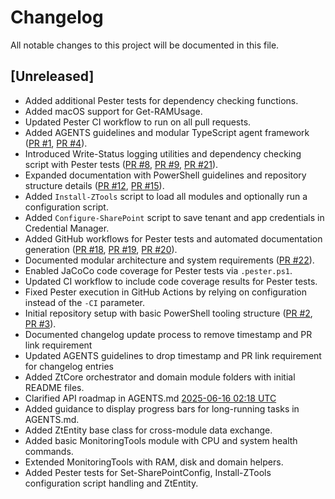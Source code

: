 # Changelog

All notable changes to this project will be documented in this file.

## [Unreleased]
- Added additional Pester tests for dependency checking functions.
- Added macOS support for Get-RAMUsage.
- Updated Pester CI workflow to run on all pull requests.
- Added AGENTS guidelines and modular TypeScript agent framework ([PR #1](https://github.com/yourlastnamesoundslikeatypeofpasta/ZTools/pull/1), [PR #4](https://github.com/yourlastnamesoundslikeatypeofpasta/ZTools/pull/4)).
- Introduced Write-Status logging utilities and dependency checking script with Pester tests ([PR #8](https://github.com/yourlastnamesoundslikeatypeofpasta/ZTools/pull/8), [PR #9](https://github.com/yourlastnamesoundslikeatypeofpasta/ZTools/pull/9), [PR #21](https://github.com/yourlastnamesoundslikeatypeofpasta/ZTools/pull/21)).
- Expanded documentation with PowerShell guidelines and repository structure details ([PR #12](https://github.com/yourlastnamesoundslikeatypeofpasta/ZTools/pull/12), [PR #15](https://github.com/yourlastnamesoundslikeatypeofpasta/ZTools/pull/15)).
- Added `Install-ZTools` script to load all modules and optionally run a configuration script.
- Added `Configure-SharePoint` script to save tenant and app credentials in Credential Manager.
- Added GitHub workflows for Pester tests and automated documentation generation ([PR #18](https://github.com/yourlastnamesoundslikeatypeofpasta/ZTools/pull/18), [PR #19](https://github.com/yourlastnamesoundslikeatypeofpasta/ZTools/pull/19), [PR #20](https://github.com/yourlastnamesoundslikeatypeofpasta/ZTools/pull/20)).
- Documented modular architecture and system requirements ([PR #22](https://github.com/yourlastnamesoundslikeatypeofpasta/ZTools/pull/22)).
- Enabled JaCoCo code coverage for Pester tests via `.pester.ps1`.
- Updated CI workflow to include code coverage results for Pester tests.
- Fixed Pester execution in GitHub Actions by relying on configuration instead of the `-CI` parameter.
- Initial repository setup with basic PowerShell tooling structure ([PR #2](https://github.com/yourlastnamesoundslikeatypeofpasta/ZTools/pull/2), [PR #3](https://github.com/yourlastnamesoundslikeatypeofpasta/ZTools/pull/3)).
- Documented changelog update process to remove timestamp and PR link requirement
- Updated AGENTS guidelines to drop timestamp and PR link requirement for changelog entries
- Added ZtCore orchestrator and domain module folders with initial README files.
- Clarified API roadmap in AGENTS.md [2025-06-16 02:18 UTC](https://github.com/yourlastnamesoundslikeatypeofpasta/ZTools/pull/??)
- Added guidance to display progress bars for long-running tasks in AGENTS.md.
- Added ZtEntity base class for cross-module data exchange.
- Added basic MonitoringTools module with CPU and system health commands.
- Extended MonitoringTools with RAM, disk and domain helpers.
- Added Pester tests for Set-SharePointConfig, Install-ZTools configuration script handling and ZtEntity.
